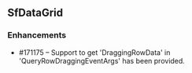 ## SfDataGrid

### Enhancements

  - \#171175 – Support to get 'DraggingRowData' in 'QueryRowDraggingEventArgs' has been provided.
